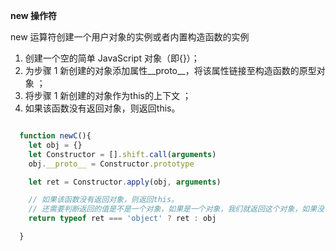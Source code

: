 __new  操作符__

new 运算符创建一个用户对象的实例或者内置构造函数的实例 

1. 创建一个空的简单 JavaScript 对象（即{}）；
2. 为步骤 1 新创建的对象添加属性__proto__，将该属性链接至构造函数的原型对象 ；
3. 将步骤 1 新创建的对象作为this的上下文 ；
4. 如果该函数没有返回对象，则返回this。
``` js

  function newC(){
    let obj = {}
    let Constructor = [].shift.call(arguments)
    obj.__proto__ = Constructor.prototype

    let ret = Constructor.apply(obj, arguments)

    // 如果该函数没有返回对象，则返回this。
    // 还需要判断返回的值是不是一个对象，如果是一个对象，我们就返回这个对象，如果没有，我们该返回什么就返回什么。
    return typeof ret === 'object' ? ret : obj  

  }


```